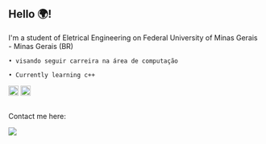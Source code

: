 ## Hello 🌍! 

I'm a student of Eletrical Engineering on Federal University of Minas Gerais - Minas Gerais (BR) 

    • visando seguir carreira na área de computação
  
    • Currently learning c++



<code><img height="20" alt="c++" src="https://cdn.jsdelivr.net/gh/devicons/devicon/icons/c/c-original.svg" ></code> 
<code><img height="20" alt="c++" src="https://cdn.jsdelivr.net/gh/devicons/devicon/icons/cplusplus/cplusplus-original.svg" ></code>
     
</div>
 
 ##
 
 Contact me here:
<div> 
  <a href="https://www.linkedin.com/in/ricardomrs" target="_blank"><img src="https://img.shields.io/badge/-LinkedIn-%230077B5?style=for-the-circle&logo=linkedin&logoColor=white" target="_blank"></a> 
  
</div>
